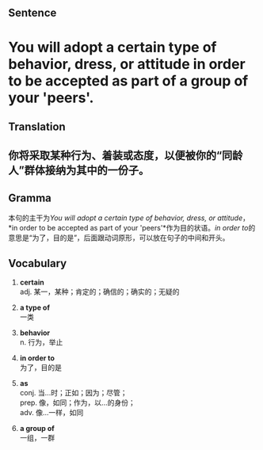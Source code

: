 ## Sentence

<h1>You will adopt a certain type of behavior, dress, or attitude in order to be accepted as part of a group of your 'peers'.</h1>

## Translation

<h2>你将采取某种行为、着装或态度，以便被你的“同龄人”群体接纳为其中的一份子。</h2>

## Gramma     

本句的主干为*You will adopt a certain type of behavior, dress, or attitude*，*in order to be accepted as part of your 'peers'*作为目的状语。*in order to*的意思是“为了，目的是”，后面跟动词原形，可以放在句子的中间和开头。       

## Vocabulary   

1. **certain**     
adj. 某一，某种；肯定的；确信的；确实的；无疑的      

2. **a type of**       
一类        

3. **behavior**        
n. 行为，举止       

4. **in order to**       
为了，目的是        

5. **as**      
conj. 当...时；正如；因为；尽管；       
prep. 像，如同；作为，以...的身份；       
adv. 像...一样，如同       

6. **a group of**      
一组，一群           

